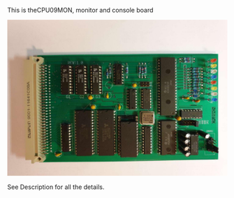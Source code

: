 This is theCPU09MON, monitor and console board

![CPU09MON board](./20191014_184719a.jpg) 

See Description for all the details.

